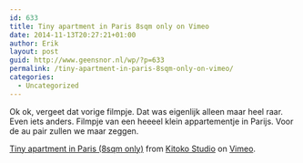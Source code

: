 ```yaml
---
id: 633
title: Tiny apartment in Paris 8sqm only on Vimeo
date: 2014-11-13T20:27:21+01:00
author: Erik
layout: post
guid: http://www.geensnor.nl/wp/?p=633
permalink: /tiny-apartment-in-paris-8sqm-only-on-vimeo/
categories:
  - Uncategorized
---
```

Ok ok, vergeet dat vorige filmpje. Dat was eigenlijk alleen maar heel raar. Even iets anders. Filmpje van een heeeel klein appartementje in Parijs. Voor de au pair zullen we maar zeggen.



[Tiny apartment in Paris (8sqm only)](http://vimeo.com/109832468) from [Kitoko Studio](http://vimeo.com/user29684126) on [Vimeo](https://vimeo.com).